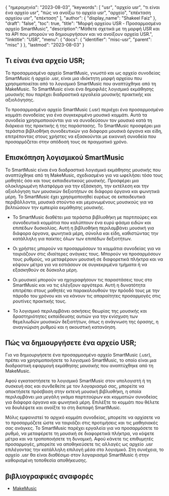 {
"ημερομηνία": "2023-08-03",
  "keywords": [
"usr",
"αρχείο usr",
"τι είναι ένα αρχείο usr",
"πώς να ανοίξω το αρχείο usr",
"αρχείο",
"επέκταση αρχείου usr",
"επέκταση"
],
  "author": {
"display_name": "Shakeel Faiz"
},
"draft": "false",
"toc": true,
"title": "Μορφή αρχείου USR - Προσαρμοσμένο αρχείο SmartMusic",
  "description":"Μάθετε σχετικά με τη μορφή USR και τα API που μπορούν να δημιουργήσουν και να ανοίξουν αρχεία USR.",
"linktitle": "USR",
  "menu": {
    "docs": {
      "identifier": "misc-usr",
      "parent": "misc"
}
},
"lastmod": "2023-08-03"
}

## Τι είναι ένα αρχείο USR;

Το προσαρμοσμένο αρχείο SmartMusic, γνωστό και ως αρχείο συνοδείας SmartMusic ή αρχείο .usr, είναι μια ιδιόκτητη μορφή αρχείου που χρησιμοποιείται από το λογισμικό SmartMusic που αναπτύχθηκε από τη MakeMusic. Το SmartMusic είναι ένα δημοφιλές λογισμικό εκμάθησης μουσικής που παρέχει διαδραστικά εργαλεία μουσικής πρακτικής και αξιολόγησης.

Το προσαρμοσμένο αρχείο SmartMusic (.usr) περιέχει ένα προσαρμοσμένο κομμάτι συνοδείας για ένα συγκεκριμένο μουσικό κομμάτι. Αυτά τα συνοδεία χρησιμοποιούνται για να συνοδεύσουν τον μουσικό κατά τη διάρκεια της πρακτικής ή της παράστασης. Το SmartMusic προσφέρει μια τεράστια βιβλιοθήκη συνοδευτικών για διάφορα μουσικά όργανα και είδη, επιτρέποντας στους χρήστες να εξασκούνται με εικονική συνοδεία που προσαρμόζεται στην απόδοσή τους σε πραγματικό χρόνο.

## Επισκόπηση λογισμικού SmartMusic

Το SmartMusic είναι ένα διαδραστικό λογισμικό εκμάθησης μουσικής που αναπτύχθηκε από τη MakeMusic, σχεδιασμένο για να ωφελήσει τόσο τους μαθητές όσο και τους εκπαιδευτικούς μουσικής. Προσφέρει μια ολοκληρωμένη πλατφόρμα για την εξάσκηση, την εκτέλεση και την αξιολόγηση των μουσικών δεξιοτήτων σε διάφορα όργανα και φωνητικά μέρη. Το SmartMusic έχει χρησιμοποιηθεί ευρέως σε εκπαιδευτικά περιβάλλοντα, μουσικά στούντιο και μεμονωμένους μουσικούς για να βελτιώσουν την εμπειρία εκμάθησης μουσικής.

- Το SmartMusic διαθέτει μια τεράστια βιβλιοθήκη με παρτιτούρες και συνοδευτικά κομμάτια που καλύπτουν ένα ευρύ φάσμα ειδών και επιπέδων δυσκολίας. Αυτή η βιβλιοθήκη περιλαμβάνει μουσική για διάφορα όργανα, φωνητικά μέρη, σύνολα και είδη, καθιστώντας την κατάλληλη για παίκτες όλων των επιπέδων δεξιοτήτων.

- Οι χρήστες μπορούν να προσαρμόσουν τα κομμάτια συνοδείας για να ταιριάζουν στις ιδιαίτερες ανάγκες τους. Μπορούν να προσαρμόσουν τους ρυθμούς, να μεταφέρουν μουσική σε διαφορετικά πλήκτρα και να κόψουν μέτρα για να εστιάσουν σε συγκεκριμένα τμήματα ή να εξασκηθούν σε δύσκολα μέρη.

- Οι μουσικοί μπορούν να ηχογραφήσουν τις παραστάσεις τους στο SmartMusic και να τις ελέγξουν αργότερα. Αυτή η δυνατότητα επιτρέπει στους μαθητές να παρακολουθούν την πρόοδό τους με την πάροδο του χρόνου και να κάνουν τις απαραίτητες προσαρμογές στις ρουτίνες πρακτικής τους.

- Το λογισμικό περιλαμβάνει ασκήσεις θεωρίας της μουσικής και δραστηριότητες εκπαίδευσης αυτιών για την ενίσχυση των θεμελιωδών μουσικών δεξιοτήτων, όπως η ανάγνωση της όρασης, η αναγνώριση ρυθμού και η ακουστική κατανόηση.

## Πώς να δημιουργήσετε ένα αρχείο USR;

Για να δημιουργήσετε ένα προσαρμοσμένο αρχείο SmartMusic (.usr), πρέπει να χρησιμοποιήσετε το λογισμικό SmartMusic, το οποίο είναι μια διαδραστική εφαρμογή εκμάθησης μουσικής που αναπτύχθηκε από τη MakeMusic.

Αφού εγκαταστήσετε το λογισμικό SmartMusic στον υπολογιστή ή τη συσκευή σας και συνδεθείτε με τον λογαριασμό σας, μπορείτε να αποκτήσετε πρόσβαση στην εκτενή μουσική βιβλιοθήκη, η οποία περιλαμβάνει μια μεγάλη γκάμα παρτιτούρων και κομματιών συνοδείας για διάφορα όργανα και φωνητικά μέρη. Επιλέξτε το κομμάτι που θέλετε να δουλέψετε και ανοίξτε το στη διεπαφή SmartMusic.

Μόλις εμφανιστεί το αρχικό κομμάτι συνοδείας, μπορείτε να αρχίσετε να το προσαρμόζετε ώστε να ταιριάζει στις προτιμήσεις και τις μαθησιακές σας ανάγκες. Το SmartMusic παρέχει εργαλεία για να προσαρμόσετε το ρυθμό, να μεταφέρετε τη μουσική σε διαφορετικά πλήκτρα, να κόψετε μέτρα και να τροποποιήσετε τη δυναμική. Αφού κάνετε τις επιθυμητές προσαρμογές, μπορείτε να αποθηκεύσετε τις αλλαγές ως αρχείο .usr επιλέγοντας την κατάλληλη επιλογή μέσα στο λογισμικό. Στη συνέχεια, το αρχείο .usr θα είναι διαθέσιμο στον λογαριασμό SmartMusic ή στην καθορισμένη τοποθεσία αποθήκευσης.

## βιβλιογραφικές αναφορές
- [MakeMusic](https://www.makemusic.com/)

